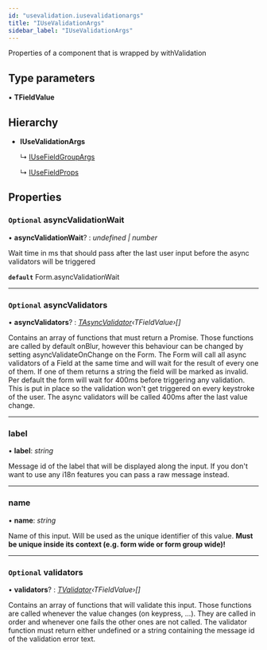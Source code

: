 ```yaml
---
id: "usevalidation.iusevalidationargs"
title: "IUseValidationArgs"
sidebar_label: "IUseValidationArgs"
---
```


Properties of a component that is wrapped
by withValidation

## Type parameters

▪ **TFieldValue**

## Hierarchy

* **IUseValidationArgs**

  ↳ [IUseFieldGroupArgs](fieldgroup.iusefieldgroupargs.md)

  ↳ [IUseFieldProps](usefield.iusefieldprops.md)

## Properties

### `Optional` asyncValidationWait

• **asyncValidationWait**? : *undefined | number*

Wait time in ms that should pass after
the last user input before the async
validators will be triggered

**`default`** Form.asyncValidationWait

___

### `Optional` asyncValidators

• **asyncValidators**? : *[TAsyncValidator](../modules/validators.md#tasyncvalidator)‹TFieldValue›[]*

Contains an array of functions that must return a Promise. Those functions are called by default onBlur,
however this behaviour can be changed by setting asyncValidateOnChange on the Form. The Form will call
all async validators of a Field at the same time and will wait for the result of every one of them. If
one of them returns a string the field will be marked as invalid. Per default the form will wait for 400ms
before triggering any validation. This is put in place so the validation won't get triggered on every
keystroke of the user. The async validators will be called 400ms after the last value change.

___

###  label

• **label**: *string*

Message id of the label that will be displayed along the input. If you don't
want to use any i18n features you can pass a raw message instead.

___

###  name

• **name**: *string*

Name of this input. Will be used as the unique identifier of this value.
**Must be unique inside its context (e.g. form wide or form group wide)!**

___

### `Optional` validators

• **validators**? : *[TValidator](../modules/validators.md#tvalidator)‹TFieldValue›[]*

Contains an array of functions that will validate this input. Those functions are called whenever
the value changes (on keypress, ...). They are called in order and whenever one fails the other ones
are not called. The validator function must return either undefined or a string containing the message
id of the validation error text.
